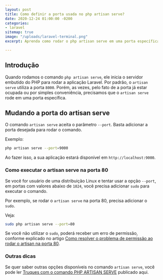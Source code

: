 ```yaml
---
layout: post
title: Como definir a porta usada no php artisan serve?
date: 2020-12-24 01:00:00 -0200
categories:
- laravel
sitemap: true
image: "/uploads/laravel-terminal.png"
excerpt: Aprenda como rodar o php artisan serve em uma porta específica.

---
```

## Introdução

Quando rodamos o comando `php artisan serve`, ele inicia o servidor embutido do PHP para rodar a aplicação Laravel. Por padrão, o `artisan serve` utiliza a porta `8000`. Porém, as vezes, pelo fato de a porta já estar ocupada ou por simples conveniência, precisamos que o `artisan serve` rode em uma porta específica.

## Mudando a porta do artisan serve

O comando `artisan serve` aceita o parâmetro `--port`. Basta adicionar a porta desejada para rodar o comando.

Exemplo:

```bash
php artisan serve --port=9000
```

Ao fazer isso, a sua aplicação estará disponível em `http://localhost:9000`.

### Como executar o artisan serve na porta 80

Se você for usuário de uma distribuição Linux e tentar usar a opção `--port`, em portas com valores abaixo de `1024`, você precisa adicionar `sudo` para executar o comando.  

Por exemplo, se rodar o `artisan serve` na porta 80, precisa adicionar o `sudo`.

Veja:

```bash
sudo php artisan serve --port=80
```

Se você não utilizar o `sudo`, poderá receber um erro de permissão, conforme explicado no artigo [Como resolver o problema de permissão ao rodar o artisan na porta 80](/blog/2020/12/24/como-resolver-o-problema-de-permissao-ao-rodar-o-artisan-na-porta-80).

### Outras dicas

Se quer saber outras opções disponíveis no comando `artisan serve`, você pode ler [Truques com o comando PHP ARTISAN SERVE](/blog/2019/08/17/truques-com-o-comando-php-artisan-serve) publicado aqui.
